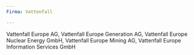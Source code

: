 ```yaml
---
Firma: Vattenfall

---
```

Vattenfall Europe AG, Vattenfall Europe Generation AG, Vattenfall Europe Nuclear Energy GmbH, Vattenfall Europe Mining AG, Vattenfall Europe Information Services GmbH
